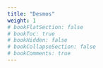 ```yaml
---
title: "Desmos"
weight: 1
# bookFlatSection: false
# bookToc: true
# bookHidden: false
# bookCollapseSection: false
# bookComments: true
---
```

